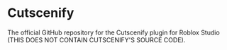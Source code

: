 # Cutscenify
The official GitHub repository for the Cutscenify plugin for Roblox Studio (THIS DOES NOT CONTAIN CUTSCENIFY'S SOURCE CODE).
